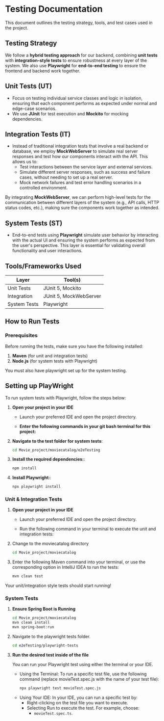 # Testing Documentation

This document outlines the testing strategy, tools, and test cases used in the project.

## Testing Strategy

We follow a **hybrid testing approach** for our backend, combining **unit tests** with **integration-style tests** to ensure robustness at every layer of the system. We also use **Playwright** for **end-to-end testing** to ensure the frontend and backend work together.

## Unit Tests (UT)
- Focus on testing individual service classes and logic in isolation, ensuring that each component performs as expected under normal and edge-case scenarios.
- We use **JUnit** for test execution and **Mockito** for mocking dependencies.

## Integration Tests (IT)
- Instead of traditional integration tests that involve a real backend or database, we employ **MockWebServer** to simulate real server responses and test how our components interact with the API. This allows us to:
  - Test interactions between the service layer and external services.
  - Simulate different server responses, such as success and failure cases, without needing to set up a real server.
  - Mock network failures and test error handling scenarios in a controlled environment.

By integrating **MockWebServer**, we can perform high-level tests for the communication between different layers of the system (e.g., API calls, HTTP status codes, etc.), making sure the components work together as intended.

## System Tests (ST)
- End-to-end tests using **Playwright** simulate user behavior by interacting with the actual UI and ensuring the system performs as expected from the user's perspective. This layer is essential for validating overall functionality and user interactions.

## Tools/Frameworks Used

| Layer         | Tool(s)                    |
|---------------|----------------------------|
| Unit Tests    | JUnit 5, Mockito           |
| Integration   | JUnit 5, MockWebServer     |
| System Tests  | Playwright                 |

## How to Run Tests

### Prerequisites
Before running the tests, make sure you have the following installed:
1. **Maven** (for unit and integration tests)
2. **Node.js** (for system tests with Playwright)

You must also have playwright set up for the system testing.

## Setting up PlayWright

To run system tests with Playwright, follow the steps below:

1. **Open your project in your IDE**
   
    - Launch your preferred IDE and open the project directory.
    
    - **Enter the following commands in your git bash terminal for this project:**

2. **Navigate to the test folder for system tests**:
    ```bash
    cd Movie_project/moviecatalog/e2eTesting
    ```

3. **Install the required dependencies:**:
    ```bash
    npm install
    ```
4. **Install Playwright:**:
    ```bash
    npx playwright install
    ```

### Unit & Integration Tests

1. **Open your project in your IDE**

    - Launch your preferred IDE and open the project directory.
    
    - Run the following command in your terminal to execute the unit and integration tests:

2. Change to the moviecatalog directory
    ```bash
    cd Movie_project/moviecatalog
    ```
3. Enter the following Maven command into your terminal, or use the corresponding option in IntelliJ IDEA to run the tests:
    ```bash
    mvn clean test
    ```
Your unit/integration style tests should start running!

### System Tests

1. **Ensure Spring Boot is Running**
     ```bash
     cd Movie_project/moviecatalog
     mvn clean install
     mvn spring-boot:run
     ```
2. Navigate to the playwright tests folder.
    ```bash
    cd e2eTesting/playwright-tests
    ```
3. **Run the desired test inside of the file**
   
    You can run your Playwright test using either the terminal or your IDE.

    - Using the Terminal: To run a specific test file, use the following command (replace movieTest.spec.js with the name of your test file):
      ```bash
      npx playwright test movieTest.spec.js
      ```
    - Using Your IDE: In your IDE, you can run a specific test by:
      - Right-clicking on the test file you want to execute.
      - Selecting Run to execute the test. For example, choose:
        - `movieTest.spec.ts`.

